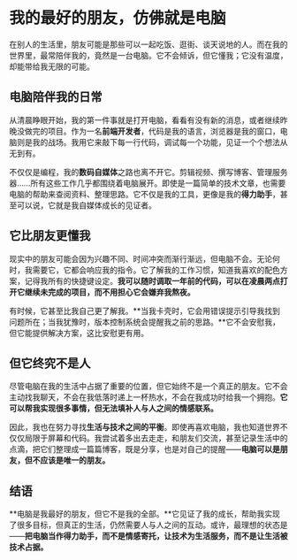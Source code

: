 # 我的最好的朋友，仿佛就是电脑  

在别人的生活里，朋友可能是那些可以一起吃饭、逛街、谈天说地的人。而在我的世界里，最常陪伴我的，竟然是一台电脑。它不会倾诉，但它懂我；它没有温度，却能带给我无限的可能。  

## 电脑陪伴我的日常  

从清晨睁眼开始，我的第一件事就是打开电脑，看看有没有新的消息，或者继续昨晚没做完的项目。作为一名**前端开发者**，代码是我的语言，浏览器是我的窗口，电脑则是我的战场。我用它来敲下每一行代码，调试每一个功能，见证一个个想法从无到有。  

不仅仅是编程，我的**数码自媒体**之路也离不开它。剪辑视频、撰写博客、管理服务器……所有这些工作几乎都围绕着电脑展开。即使是一篇简单的技术文章，也需要电脑的帮助来查阅资料、整理思路。它不仅是我的工具，更像是我的**得力助手**，甚至可以说，它就是我自媒体成长的见证者。  

## 它比朋友更懂我  

现实中的朋友可能会因为兴趣不同、时间冲突而渐行渐远，但电脑不会。无论何时，我需要它，它都会响应我的指令。它了解我的工作习惯，知道我喜欢的配色方案，记得我所有的快捷键设定。**我可以随时调取一年前的代码，可以在凌晨两点打开它继续未完成的项目，而不用担心它会嫌弃我熬夜。**  

有时候，它甚至比我自己更了解我。**当我卡壳时，它会用错误提示引导我找到问题所在；当我犹豫时，版本控制系统会提醒我之前的思路。**它不会安慰我，但它能提供解决方案，这比安慰更有用。  

## 但它终究不是人  

尽管电脑在我的生活中占据了重要的位置，但它始终不是一个真正的朋友。它不会主动找我聊天，不会在我低落时递上一杯热水，不会在我成功时给我一个拥抱。**它可以帮我实现很多事情，但无法填补人与人之间的情感联系。**  

因此，我也在努力寻找**生活与技术之间的平衡**。即使再喜欢电脑，我也知道世界不仅仅局限于屏幕和代码。我尝试着多出去走走，和朋友们交流，甚至记录生活中的点滴，把它们整理成一篇篇博客，既是分享，也是对自己的提醒——**电脑可以是朋友，但不应该是唯一的朋友。**  

## 结语  

**电脑是我最好的朋友，但它不是我的全部。**它见证了我的成长，帮助我实现了很多目标，但真正的生活，仍然需要人与人之间的互动。或许，最理想的状态是——**把电脑当作得力助手，而不是情感寄托，让技术为生活服务，而不是让生活被技术占据。**